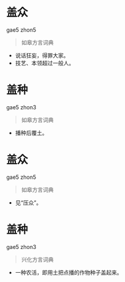 # 盖众
gae5 zhon5
> 如皋方言词典
- 说话狂妄，得罪大家。
- 技艺、本领超过一般人。

# 盖种
gae5 zhon3
> 如皋方言词典
- 播种后覆土。

# 盖众
gae5 zhon5
> 如皋方言词典
- 见“压众”。

# 盖种
gae5 zhon3
> 兴化方言词典
- 一种农活，即用土把点播的作物种子盖起来。
